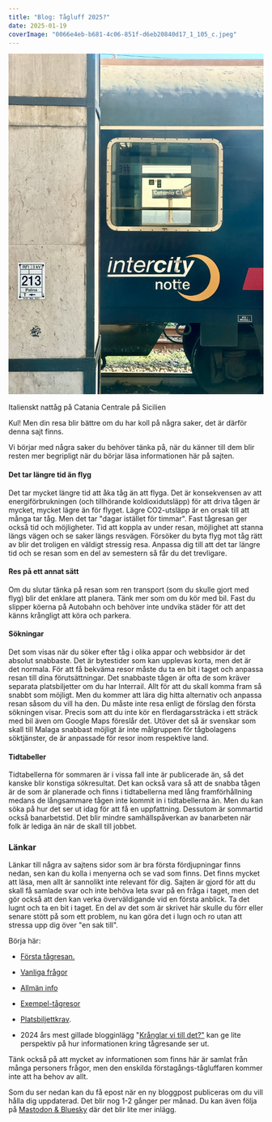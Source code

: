```yaml
---
title: "Blog: Tågluff 2025?"
date: 2025-01-19
coverImage: "0066e4eb-b681-4c06-851f-d6eb20840d17_1_105_c.jpeg"
---
```


 

![](images/tagluff-2025_1.jpeg?w=768)

<figcaption>

Italienskt nattåg på Catania Centrale på Sicilien

</figcaption>

 

Kul! Men din resa blir bättre om du har koll på några saker, det är därför denna sajt finns.

Vi börjar med några saker du behöver tänka på, när du känner till dem blir resten mer begripligt när du börjar läsa informationen här på sajten.

#### Det tar längre tid än flyg

Det tar mycket längre tid att åka tåg än att flyga. Det är konsekvensen av att energiförbrukningen (och tillhörande koldioxidutsläpp) för att driva tågen är mycket, mycket lägre än för flyget. Lägre CO2-utsläpp är en orsak till att många tar tåg. Men det tar "dagar istället för timmar". Fast tågresan ger också tid och möjligheter. Tid att koppla av under resan, möjlighet att stanna längs vägen och se saker längs resvägen. Försöker du byta flyg mot tåg rätt av blir det troligen en väldigt stressig resa. Anpassa dig till att det tar längre tid och se resan som en del av semestern så får du det trevligare.

#### Res på ett annat sätt

Om du slutar tänka på resan som ren transport (som du skulle gjort med flyg) blir det enklare att planera. Tänk mer som om du kör med bil. Fast du slipper köerna på Autobahn och behöver inte undvika städer för att det känns krångligt att köra och parkera.

#### Sökningar

Det som visas när du söker efter tåg i olika appar och webbsidor är det absolut snabbaste. Det är bytestider som kan upplevas korta, men det är det normala. För att få bekväma resor måste du ta en bit i taget och anpassa resan till dina förutsättningar. Det snabbaste tågen är ofta de som kräver separata platsbiljetter om du har Interrail. Allt för att du skall komma fram så snabbt som möjligt. Men du kommer att lära dig hitta alternativ och anpassa resan såsom du vill ha den. Du måste inte resa enligt de förslag den första sökningen visar. Precis som att du inte kör en flerdagarssträcka i ett sträck med bil även om Google Maps föreslår det. Utöver det så är svenskar som skall till Malaga snabbast möjligt är inte målgruppen för tågbolagens söktjänster, de är anpassade för resor inom respektive land.

#### Tidtabeller

Tidtabellerna för sommaren är i vissa fall inte är publicerade än, så det kanske blir konstiga sökresultat. Det kan också vara så att de snabba tågen är de som är planerade och finns i tidtabellerna med lång framförhållning medans de långsammare tågen inte kommit in i tidtabellerna än. Men du kan söka på hur det ser ut idag för att få en uppfattning. Dessutom är sommartid också banarbetstid. Det blir mindre samhällspåverkan av banarbeten när folk är lediga än när de skall till jobbet.

### Länkar

Länkar till några av sajtens sidor som är bra första fördjupningar finns nedan, sen kan du kolla i menyerna och se vad som finns. Det finns mycket att läsa, men allt är sannolikt inte relevant för dig. Sajten är gjord för att du skall få samlade svar och inte behöva leta svar på en fråga i taget, men det gör också att den kan verka överväldigande vid en första anblick. Ta det lugnt och ta en bit i taget. En del av det som är skrivet här skulle du förr eller senare stött på som ett problem, nu kan göra det i lugn och ro utan att stressa upp dig över "en sak till".

Börja här:

- [Första tågresan.](https://www.trainfo.eu/forsta-resan/)

- [Vanliga frågor](https://www.trainfo.eu/faq-vanliga-fragor/)

- [Allmän info](https://www.trainfo.eu/allman-info/)

- [Exempel-tågresor](https://www.trainfo.eu/exempel-resor/)

- [Platsbiljettkrav](https://www.trainfo.eu/platsbiljettskrav-eller-inte/).

- 2024 års mest gillade blogginlägg "[Krånglar vi till det?"](https://www.trainfo.eu/2024/08/13/kranglar-vi-till-det/) kan ge lite perspektiv på hur informationen kring tågresande ser ut.

Tänk också på att mycket av informationen som finns här är samlat från många personers frågor, men den enskilda förstagångs-tågluffaren kommer inte att ha behov av allt.

Som du ser nedan kan du få epost när en ny bloggpost publiceras om du vill hålla dig uppdaterad. Det blir nog 1-2 gånger per månad. Du kan även följa på [Mastodon & Bluesky](https://www.trainfo.eu/2025/02/08/bluesky/) där det blir lite mer inlägg.
